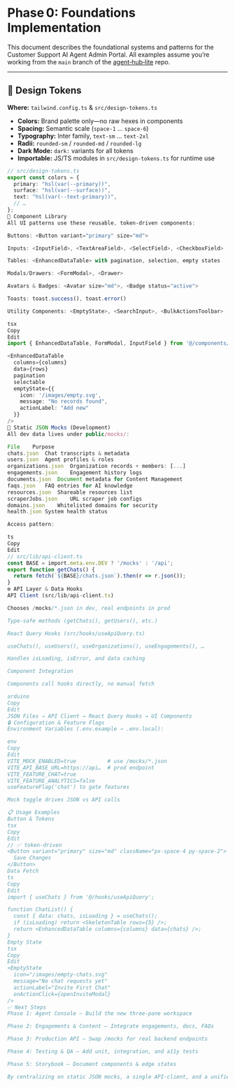 # Phase 0: Foundations Implementation

This document describes the foundational systems and patterns for the Customer Support AI Agent Admin Portal. All examples assume you’re working from the `main` branch of the [agent‑hub‑lite](https://github.com/andlengo26/agent-hub-lite) repo.

---

## 🎨 Design Tokens

**Where:** `tailwind.config.ts` & `src/design-tokens.ts`

- **Colors:** Brand palette only—no raw hexes in components  
- **Spacing:** Semantic scale (`space-1` … `space-6`)  
- **Typography:** Inter family, `text-sm` … `text-2xl`  
- **Radii:** `rounded-sm` / `rounded-md` / `rounded-lg`  
- **Dark Mode:** `dark:` variants for all tokens  
- **Importable:** JS/TS modules in `src/design-tokens.ts` for runtime use

```ts
// src/design-tokens.ts
export const colors = {
  primary: "hsl(var(--primary))",
  surface: "hsl(var(--surface))",
  text: "hsl(var(--text-primary))",
  // …
};
🧩 Component Library
All UI patterns use these reusable, token‑driven components:

Buttons: <Button variant="primary" size="md">

Inputs: <InputField>, <TextAreaField>, <SelectField>, <CheckboxField>

Tables: <EnhancedDataTable> with pagination, selection, empty states

Modals/Drawers: <FormModal>, <Drawer>

Avatars & Badges: <Avatar size="md">, <Badge status="active">

Toasts: toast.success(), toast.error()

Utility Components: <EmptyState>, <SearchInput>, <BulkActionsToolbar>

tsx
Copy
Edit
import { EnhancedDataTable, FormModal, InputField } from '@/components/ui';

<EnhancedDataTable 
  columns={columns}
  data={rows}
  pagination
  selectable
  emptyState={{ 
    icon: '/images/empty.svg', 
    message: "No records found", 
    actionLabel: "Add new" 
  }}
/>
📁 Static JSON Mocks (Development)
All dev data lives under public/mocks/:

File	Purpose
chats.json	Chat transcripts & metadata
users.json	Agent profiles & roles
organizations.json	Organization records + members: [...]
engagements.json	Engagement history logs
documents.json	Document metadata for Content Management
faqs.json	FAQ entries for AI knowledge
resources.json	Shareable resources list
scraperJobs.json	URL scraper job configs
domains.json	Whitelisted domains for security
health.json	System health status

Access pattern:

ts
Copy
Edit
// src/lib/api-client.ts
const BASE = import.meta.env.DEV ? '/mocks' : '/api';
export function getChats() {
  return fetch(`${BASE}/chats.json`).then(r => r.json());
}
⚙️ API Layer & Data Hooks
API Client (src/lib/api-client.ts)

Chooses /mocks/*.json in dev, real endpoints in prod

Type‑safe methods (getChats(), getUsers(), etc.)

React Query Hooks (src/hooks/useApiQuery.ts)

useChats(), useUsers(), useOrganizations(), useEngagements(), …

Handles isLoading, isError, and data caching

Component Integration

Components call hooks directly, no manual fetch

arduino
Copy
Edit
JSON Files → API Client → React Query Hooks → UI Components
🔒 Configuration & Feature Flags
Environment Variables (.env.example → .env.local):

env
Copy
Edit
VITE_MOCK_ENABLED=true          # use /mocks/*.json
VITE_API_BASE_URL=https://api…  # prod endpoint
VITE_FEATURE_CHAT=true
VITE_FEATURE_ANALYTICS=false
useFeatureFlag('chat') to gate features

Mock toggle drives JSON vs API calls

📋 Usage Examples
Button & Tokens
tsx
Copy
Edit
// ✅ token‑driven
<Button variant="primary" size="md" className="px-space-4 py-space-2">
  Save Changes
</Button>
Data Fetch
ts
Copy
Edit
import { useChats } from '@/hooks/useApiQuery';

function ChatList() {
  const { data: chats, isLoading } = useChats();
  if (isLoading) return <SkeletonTable rows={5} />;
  return <EnhancedDataTable columns={columns} data={chats} />;
}
Empty State
tsx
Copy
Edit
<EmptyState
  icon="/images/empty-chats.svg"
  message="No chat requests yet"
  actionLabel="Invite First Chat"
  onActionClick={openInviteModal}
/>
✅ Next Steps
Phase 1: Agent Console – Build the new three‑pane workspace

Phase 2: Engagements & Content – Integrate engagements, docs, FAQs

Phase 3: Production API – Swap /mocks for real backend endpoints

Phase 4: Testing & QA – Add unit, integration, and a11y tests

Phase 5: Storybook – Document components & edge states

By centralizing on static JSON mocks, a single API‑client, and a unified component library, we ensure consistency, reliability, and a smooth path to production.